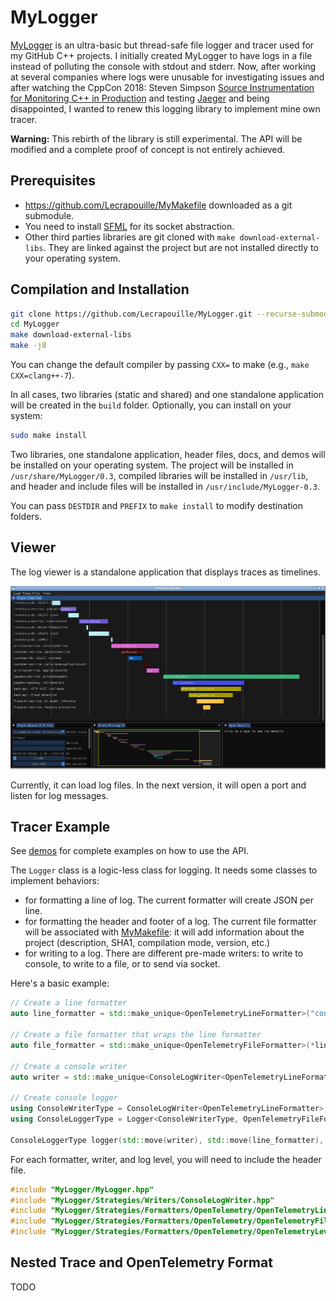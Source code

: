 # MyLogger

[MyLogger](https://github.com/Lecrapouille/MyLogger)
is an ultra-basic but thread-safe file logger and tracer used for my GitHub C++ projects.
I initially created MyLogger to have logs in a file instead of polluting the console with
stdout and stderr. Now, after working at several companies where logs were unusable for investigating
issues and after watching the CppCon 2018: Steven Simpson [Source Instrumentation for Monitoring C++ in Production](https://www.youtube.com/watch?v=0WgC5jnrRx8) and testing [Jaeger](https://www.jaegertracing.io/)
and being disappointed, I wanted to renew this logging library to implement mine own tracer.

**Warning:** This rebirth of the library is still experimental. The API will be modified and a complete proof of concept is not entirely achieved.

## Prerequisites

- https://github.com/Lecrapouille/MyMakefile downloaded as a git submodule.
- You need to install [SFML](https://www.sfml-dev.org/) for its socket abstraction.
- Other third parties libraries are git cloned with `make download-external-libs`. They are linked against the project but are not installed directly to your operating system.

## Compilation and Installation

```bash
git clone https://github.com/Lecrapouille/MyLogger.git --recurse-submodules
cd MyLogger
make download-external-libs
make -j8
```

You can change the default compiler by passing `CXX=` to make (e.g., `make CXX=clang++-7`).

In all cases, two libraries (static and shared) and one standalone application will be created in the `build` folder. Optionally, you can install on your system:

```bash
sudo make install
```

Two libraries, one standalone application, header files, docs, and demos will be installed on your
operating system. The project will be installed in `/usr/share/MyLogger/0.3`,
compiled libraries will be installed in `/usr/lib`, and header and include files will be installed in `/usr/include/MyLogger-0.3`.

You can pass `DESTDIR` and `PREFIX` to `make install` to modify destination folders.

## Viewer

The log viewer is a standalone application that displays traces as timelines.

![viewer](doc/pics/Viewer.png)

Currently, it can load log files. In the next version, it will open a port and listen for log messages.

## Tracer Example

See [demos](doc/demo) for complete examples on how to use the API.

The `Logger` class is a logic-less class for logging. It needs some classes to implement behaviors:

- for formatting a line of log. The current formatter will create JSON per line.
- for formatting the header and footer of a log. The current file formatter will be associated with [MyMakefile](https://github.com/Lecrapouille/MyMakefile): it will add information about the project (description, SHA1, compilation mode, version, etc.)
- for writing to a log. There are different pre-made writers: to write to console, to write to a file,
or to send via socket.

Here's a basic example:

```c++
// Create a line formatter
auto line_formatter = std::make_unique<OpenTelemetryLineFormatter>("console-service", "1.0.0");

// Create a file formatter that wraps the line formatter
auto file_formatter = std::make_unique<OpenTelemetryFileFormatter>(*line_formatter, "console.log");

// Create a console writer
auto writer = std::make_unique<ConsoleLogWriter<OpenTelemetryLineFormatter>>(*line_formatter);

// Create console logger
using ConsoleWriterType = ConsoleLogWriter<OpenTelemetryLineFormatter>;
using ConsoleLoggerType = Logger<ConsoleWriterType, OpenTelemetryFileFormatter, OpenTelemetryLineFormatter>;

ConsoleLoggerType logger(std::move(writer), std::move(line_formatter), std::move(file_formatter));
```

For each formatter, writer, and log level, you will need to include the header file.

```c++
#include "MyLogger/MyLogger.hpp"
#include "MyLogger/Strategies/Writers/ConsoleLogWriter.hpp"
#include "MyLogger/Strategies/Formatters/OpenTelemetry/OpenTelemetryLineFormatter.hpp"
#include "MyLogger/Strategies/Formatters/OpenTelemetry/OpenTelemetryFileFormatter.hpp"
#include "MyLogger/Strategies/Formatters/OpenTelemetry/OpenTelemetryLevel.hpp"
```

## Nested Trace and OpenTelemetry Format

TODO